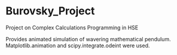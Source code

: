 # Burovsky_Project
Project on Complex Calculations Programming in HSE

Provides animated simulation of wavering mathematical pendulum. Matplotlib.animation and scipy.integrate.odeint were used. 
